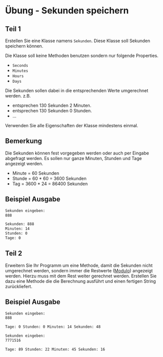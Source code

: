 # Übung - Sekunden speichern

## Teil 1
Erstellen Sie eine Klasse namens `Sekunden`. Diese Klasse soll Sekunden speichern können.

Die Klasse soll keine Methoden benutzen sondern nur folgende Properties.

* `Seconds`
* `Minutes`
* `Hours`
* `Days`

Die Sekunden sollen dabei in die entsprechenden Werte umgerechnet werden. 
z.B. 
* entsprechen 130 Sekunden 2 Minuten.
* entsprechen 130 Sekunden 0 Stunden.
* ...

Verwenden Sie alle Eigenschaften der Klasse mindestens einmal.

## Bemerkung

Die Sekunden können fest vorgegeben werden oder auch per Eingabe abgefragt werden. Es sollen nur ganze Minuten, Stunden und Tage angezeigt werden.

* Minute 	= 60 Sekunden
* Stunde 	= 60 * 60 = 3600 Sekunden
* Tag 	    = 3600 * 24 = 86400 Sekunden


## Beispiel Ausgabe

```bash
Sekunden eingeben:
888

Sekunden: 888
Minuten: 14
Stunden: 0
Tage: 0
```

## Teil 2

Erweitern Sie Ihr Programm um eine Methode, damit die Sekunden nicht umgerechnet werden, sondern immer die Restwerte ([Modulo](https://docs.microsoft.com/de-de/dotnet/csharp/language-reference/operators/arithmetic-operators#remainder-operator-)) angezeigt werden. Hierzu muss mit dem Rest weiter gerechnet werden. 
Erstellen Sie dazu eine Methode die die Berechnung ausführt und einen fertigen String zurückliefert.

## Beispiel Ausgabe

```bash
Sekunden eingeben:
888

Tage: 0 Stunden: 0 Minuten: 14 Sekunden: 48
```

```bash
Sekunden eingeben:
7771516

Tage: 89 Stunden: 22 Minuten: 45 Sekunden: 16
```